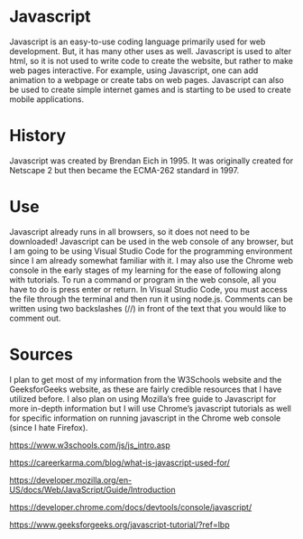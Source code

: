 # Javascript

Javascript is an easy-to-use coding language primarily used for web development. But, it has many other uses as well. Javascript is used to alter html, so it is not used to write code to create the website, but rather to make web pages interactive. For example, using Javascript, one can add animation to a webpage or create tabs on web pages. Javascript can also be used to create simple internet games and is starting to be used to create mobile applications.

# History

Javascript was created by Brendan Eich in 1995. It was originally created for Netscape 2 but then became the ECMA-262 standard in 1997.

# Use

Javascript already runs in all browsers, so it does not need to be downloaded! Javascript can be used in the web console of any browser, but I am going to be using Visual Studio Code for the programming environment since I am already somewhat familiar with it. I may also use the Chrome web console in the early stages of my learning for the ease of following along with tutorials. To run a command or program in the web console, all you have to do is press enter or return. In Visual Studio Code, you must access the file through the terminal and then run it using node.js. Comments can be written using two backslashes (//) in front of the text that you would like to comment out.

# Sources

I plan to get most of my information from the W3Schools website and the GeeksforGeeks website, as these are fairly credible resources that I have utilized before. I also plan on using Mozilla’s free guide to Javascript for more in-depth information but I will use Chrome’s javascript tutorials as well for specific information on running javascript in the Chrome web console (since I hate Firefox).

https://www.w3schools.com/js/js_intro.asp

https://careerkarma.com/blog/what-is-javascript-used-for/

https://developer.mozilla.org/en-US/docs/Web/JavaScript/Guide/Introduction

https://developer.chrome.com/docs/devtools/console/javascript/

https://www.geeksforgeeks.org/javascript-tutorial/?ref=lbp

